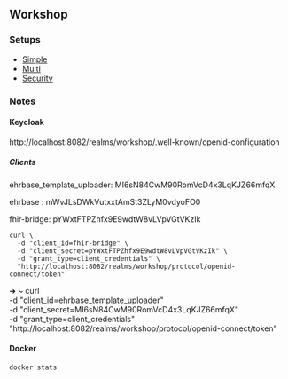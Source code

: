 ## Workshop

### Setups

- [Simple](./simple/)
- [Multi](./multi/)
- [Security](./security/)

### Notes

#### Keycloak

http://localhost:8082/realms/workshop/.well-known/openid-configuration

##### Clients

ehrbase_template_uploader:   MI6sN84CwM90RomVcD4x3LqKJZ66mfqX

ehrbase : mWvJLsDWkVutxxtAmSt3ZLyM0vdyoFO0

fhir-bridge: pYWxtFTPZhfx9E9wdtW8vLVpVGtVKzIk

```shell
curl \
  -d "client_id=fhir-bridge" \
  -d "client_secret=pYWxtFTPZhfx9E9wdtW8vLVpVGtVKzIk" \
  -d "grant_type=client_credentials" \
  "http://localhost:8082/realms/workshop/protocol/openid-connect/token"
```

➜  ~ curl \
  -d "client_id=ehrbase_template_uploader" \
  -d "client_secret=MI6sN84CwM90RomVcD4x3LqKJZ66mfqX" \
  -d "grant_type=client_credentials" \
  "http://localhost:8082/realms/workshop/protocol/openid-connect/token"

#### Docker

````shell
docker stats
````
